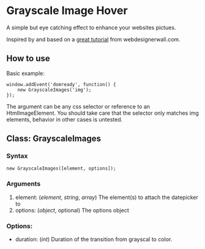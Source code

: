 Grayscale Image Hover
=====================

A simple but eye catching effect to enhance your websites pictues.

Inspired by and based on a [great tutorial](http://webdesignerwall.com/tutorials/html5-grayscale-image-hover) from webdesignerwall.com.

How to use
----------

Basic example:

	window.addEvent('domready', function() {
		new GrayscaleImages('img');
	});

The argument can be any css selector or reference to an HtmlImageElement. You should take care that the selector only matches img elements, behavior in other cases is untested.


Class: GrayscaleImages
----------------------

### Syntax

	new GrayscaleImages([element, options]);

### Arguments

1. element: (*element*, *string*, *array*) The element(s) to attach the datepicker to
2. options: (*object*, optional) The options object

### Options:

- duration: (*int*) Duration of the transition from grayscal to color.
